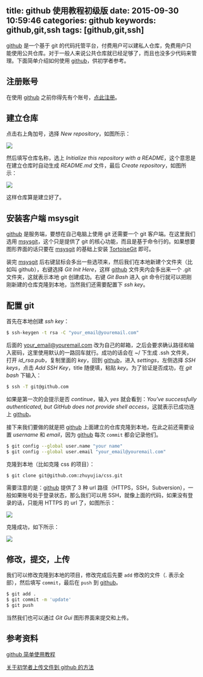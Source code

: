 title: github 使用教程初级版
date: 2015-09-30 10:59:46
categories: github
keywords: github,git,ssh
tags: [github,git,ssh]
---

[github](https://github.com/) 是一个基于 git 的代码托管平台，付费用户可以建私人仓库，免费用户只能使用公共仓库。对于一般人来说公共仓库就已经足够了，而且也没多少代码来管理。下面简单介绍如何使用 [github](https://github.com/)，供初学者参考。

<!--more-->

## 注册账号

在使用 [github](https://github.com/) 之前你得先有个账号，[点此注册](https://github.com/join)。

## 建立仓库

点击右上角加号，选择 *New repository*，如图所示：

![](http://7xn4vv.com1.z0.glb.clouddn.com/static/upload/2015/09/1.png)

然后填写仓库名称，选上 *Initialize this repository with a README*，这个意思是在建立仓库时自动生成 *README.md* 文件，最后 *Create repository*，如图所示：

![](http://7xn4vv.com1.z0.glb.clouddn.com/static/upload/2015/09/2.png)

这样仓库算是建立好了。

## 安装客户端 msysgit

[github](https://github.com/) 是服务端，要想在自己电脑上使用 git 还需要一个 git 客户端。在这里我们选用 [msysgit](https://git-for-windows.github.io/)，这个只是提供了 git 的核心功能，而且是基于命令行的。如果想要图形界面的话只要在 [msysgit](https://git-for-windows.github.io/) 的基础上安装 [TortoiseGit](http://tortoisegit.org/) 即可。

装完 [msysgit](https://git-for-windows.github.io/) 后右键鼠标会多出一些选项来，然后我们在本地新建个文件夹（比如叫 github），右键选择 *Git Init Here*，这样 [github](https://github.com/) 文件夹内会多出来一个 .git 文件夹，这就表示本地 git 创建成功。右键 *Git Bash* 进入 git 命令行就可以把刚刚新建的仓库克隆到本地，当然我们还需要配置下 *ssh key*。

## 配置 git

首先在本地创建 *ssh key*：

``` bash
$ ssh-keygen -t rsa -C "your_email@youremail.com"
```

后面的 your_email@youremail.com 改为自己的邮箱，之后会要求确认路径和输入密码，这里使用默认的一路回车就行。成功的话会在 ~/ 下生成 .ssh 文件夹，打开 *id_rsa.pub*，复制里面的 *key*，回到 [github](https://github.com/)，进入 *settings*，左侧选择 *SSH keys*，点击 *Add SSH Key*，title 随便填，粘贴 *key*。为了验证是否成功，在 *git bash* 下输入：

``` bash
$ ssh -T git@github.com
```

如果是第一次的会提示是否 *continue*，输入 *yes* 就会看到：*You've successfully authenticated, but GitHub does not provide shell access*，这就表示已成功连上 [github](https://github.com/)。

接下来我们要做的就是把 [github](https://github.com/) 上面建立的仓库克隆到本地，在此之前还需要设置 *username* 和 *email*，因为 [github](https://github.com/) 每次 `commit` 都会记录他们。

``` bash
$ git config --global user.name "your name"
$ git config --global user.email "your_email@youremail.com"
```

克隆到本地（比如克隆 css 的项目）：

``` bash
$ git clone git@github.com:zhuyujia/css.git
```

需要注意的是：[github](https://github.com/) 提供了 3 种 url 路径（HTTPS，SSH，Subversion），一般如果账号处于登录状态，那么我们可以用 SSH，就像上面的代码，如果没有登录的话，只能用 HTTPS 的 url 了，如图所示：

![](http://7xn4vv.com1.z0.glb.clouddn.com/static/upload/2015/09/3.png)

克隆成功，如下所示：

![](http://7xn4vv.com1.z0.glb.clouddn.com/static/upload/2015/09/4.png)

## 修改，提交，上传

我们可以修改克隆到本地的项目，修改完成后先要 `add` 修改的文件（. 表示全部），然后填写 `commit`，最后在 `push` 到 [github](https://github.com/)。

``` bash
$ git add .
$ git commit -m 'update'
$ git push
```

当然我们也可以通过 *Git Gui* 图形界面来提交和上传。

## 参考资料

[github 简单使用教程](http://wuyuans.com/2012/05/github-simple-tutorial/)

[关于初学者上传文件到 github 的方法](http://www.cnblogs.com/findingsea/archive/2012/08/27/2654549.html)